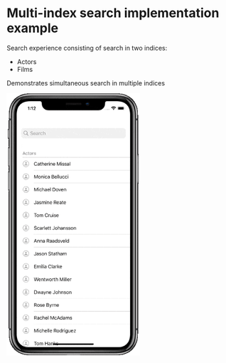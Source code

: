 #  Multi-index search implementation example

Search experience consisting of search in two indices: 
- Actors
- Films

Demonstrates simultaneous search in multiple indices

<img src="./demo.gif" width="300"/>
